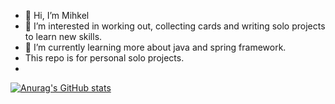 - 👋 Hi, I’m Mihkel
- 👀 I’m interested in working out, collecting cards and writing solo projects to learn new skills.
- 🌱 I’m currently learning more about java and spring framework.
- This repo is for personal solo projects.
- 
[![Anurag's GitHub stats](https://github-readme-stats.vercel.app/api?username=MikadoMiku)](https://github.com/MikadoMiku/github-readme-stats)

<!---
MikadoMiku/MikadoMiku is a ✨ special ✨ repository because its `README.md` (this file) appears on your GitHub profile.
You can click the Preview link to take a look at your changes.
--->
